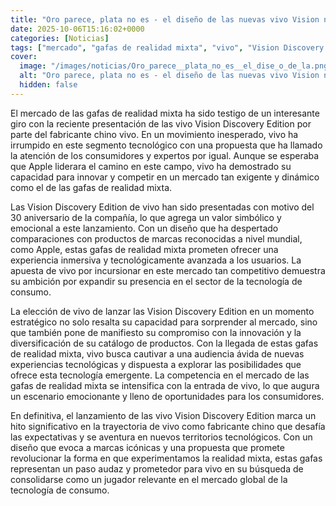 ```yaml
---
title: "Oro parece, plata no es - el diseño de las nuevas vivo Vision nos recuerda mucho a algo"
date: 2025-10-06T15:16:02+0000
categories: [Noticias]
tags: ["mercado", "gafas de realidad mixta", "vivo", "Vision Discovery Edition", "tecnología", "innovación", "competencia."]
cover:
  image: "/images/noticias/Oro_parece__plata_no_es__el_dise_o_de_la.png"
  alt: "Oro parece, plata no es - el diseño de las nuevas vivo Vision nos recuerda mucho a algo"
  hidden: false
---
```


El mercado de las gafas de realidad mixta ha sido testigo de un interesante giro con la reciente presentación de las vivo Vision Discovery Edition por parte del fabricante chino vivo. En un movimiento inesperado, vivo ha irrumpido en este segmento tecnológico con una propuesta que ha llamado la atención de los consumidores y expertos por igual. Aunque se esperaba que Apple liderara el camino en este campo, vivo ha demostrado su capacidad para innovar y competir en un mercado tan exigente y dinámico como el de las gafas de realidad mixta.

Las Vision Discovery Edition de vivo han sido presentadas con motivo del 30 aniversario de la compañía, lo que agrega un valor simbólico y emocional a este lanzamiento. Con un diseño que ha despertado comparaciones con productos de marcas reconocidas a nivel mundial, como Apple, estas gafas de realidad mixta prometen ofrecer una experiencia inmersiva y tecnológicamente avanzada a los usuarios. La apuesta de vivo por incursionar en este mercado tan competitivo demuestra su ambición por expandir su presencia en el sector de la tecnología de consumo.

La elección de vivo de lanzar las Vision Discovery Edition en un momento estratégico no solo resalta su capacidad para sorprender al mercado, sino que también pone de manifiesto su compromiso con la innovación y la diversificación de su catálogo de productos. Con la llegada de estas gafas de realidad mixta, vivo busca cautivar a una audiencia ávida de nuevas experiencias tecnológicas y dispuesta a explorar las posibilidades que ofrece esta tecnología emergente. La competencia en el mercado de las gafas de realidad mixta se intensifica con la entrada de vivo, lo que augura un escenario emocionante y lleno de oportunidades para los consumidores.

En definitiva, el lanzamiento de las vivo Vision Discovery Edition marca un hito significativo en la trayectoria de vivo como fabricante chino que desafía las expectativas y se aventura en nuevos territorios tecnológicos. Con un diseño que evoca a marcas icónicas y una propuesta que promete revolucionar la forma en que experimentamos la realidad mixta, estas gafas representan un paso audaz y prometedor para vivo en su búsqueda de consolidarse como un jugador relevante en el mercado global de la tecnología de consumo.
